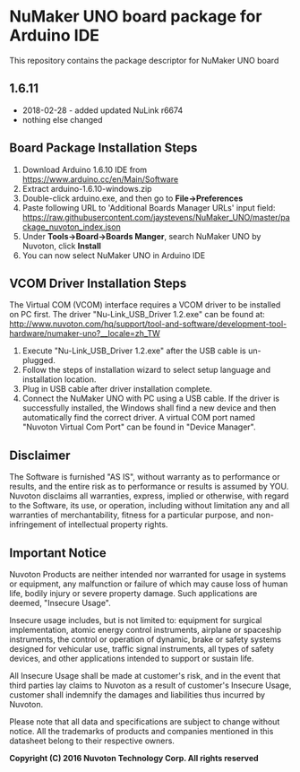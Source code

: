 # NuMaker UNO board package for Arduino IDE
This repository contains the package descriptor for NuMaker UNO board

## 1.6.11 ##
- 2018-02-28 - added updated NuLink r6674
- nothing else changed

## Board Package Installation Steps
1. Download Arduino 1.6.10 IDE from https://www.arduino.cc/en/Main/Software
2. Extract arduino-1.6.10-windows.zip
3. Double-click arduino.exe, and then go to **File->Preferences**
4. Paste following URL to 'Additional Boards Manager URLs' input field: 
https://raw.githubusercontent.com/jaystevens/NuMaker_UNO/master/package_nuvoton_index.json
5. Under **Tools->Board->Boards Manger**, search NuMaker UNO by Nuvoton, click **Install**
6. You can now select NuMaker UNO in Arduino IDE

## VCOM Driver Installation Steps
The Virtual COM (VCOM) interface requires a VCOM driver to be installed on PC first. 
The driver "Nu-Link_USB_Driver 1.2.exe" can be found at: http://www.nuvoton.com/hq/support/tool-and-software/development-tool-hardware/numaker-uno?__locale=zh_TW

1. Execute "Nu-Link_USB_Driver 1.2.exe" after the USB cable is un-plugged.
2. Follow the steps of installation wizard to select setup language and installation location.
3. Plug in USB cable after driver installation complete.
4. Connect the NuMaker UNO with PC using a USB cable. If the driver is successfully installed, the Windows shall find a new device and then automatically find the correct driver. A virtual COM port named "Nuvoton Virtual Com Port" can be found in "Device Manager".

## Disclaimer
The Software is furnished "AS IS", without warranty as to performance or results, and
the entire risk as to performance or results is assumed by YOU. Nuvoton disclaims all
warranties, express, implied or otherwise, with regard to the Software, its use, or
operation, including without limitation any and all warranties of merchantability, fitness
for a particular purpose, and non-infringement of intellectual property rights.

## Important Notice
Nuvoton Products are neither intended nor warranted for usage in systems or equipment,
any malfunction or failure of which may cause loss of human life, bodily injury or severe
property damage. Such applications are deemed, "Insecure Usage".

Insecure usage includes, but is not limited to: equipment for surgical implementation,
atomic energy control instruments, airplane or spaceship instruments, the control or
operation of dynamic, brake or safety systems designed for vehicular use, traffic signal
instruments, all types of safety devices, and other applications intended to support or
sustain life.

All Insecure Usage shall be made at customer's risk, and in the event that third parties
lay claims to Nuvoton as a result of customer's Insecure Usage, customer shall indemnify
the damages and liabilities thus incurred by Nuvoton.

Please note that all data and specifications are subject to change without notice. All the
trademarks of products and companies mentioned in this datasheet belong to their respective
owners.


**Copyright (C) 2016 Nuvoton Technology Corp. All rights reserved**
